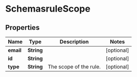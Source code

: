 # SchemasruleScope

## Properties
Name | Type | Description | Notes
------------ | ------------- | ------------- | -------------
**email** | **String** |  |  [optional]
**id** | **String** |  |  [optional]
**type** | **String** | The scope of the rule. |  [optional]
